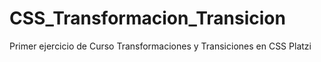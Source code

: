 # CSS_Transformacion_Transicion
Primer ejercicio de Curso Transformaciones y Transiciones en CSS Platzi
